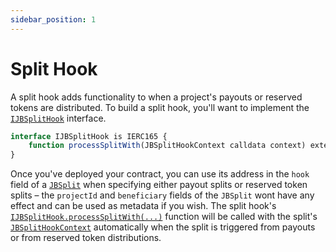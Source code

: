 ```yaml
---
sidebar_position: 1
---
```


# Split Hook

A split hook adds functionality to when a project's payouts or reserved tokens are distributed. To build a split hook, you'll want to implement the [`IJBSplitHook`](/docs/v4/api/core/interfaces/IJBSplitHook.md) interface.

```javascript
interface IJBSplitHook is IERC165 {
    function processSplitWith(JBSplitHookContext calldata context) external payable;
}
```

Once you've deployed your contract, you can use its address in the `hook` field of a [`JBSplit`](/docs/v4/api/core/structs/JBSplit.md) when specifying either payout splits or reserved token splits – the `projectId` and `beneficiary` fields of the `JBSplit` wont have any effect and can be used as metadata if you wish. The split hook's [`IJBSplitHook.processSplitWith(...)`](/docs/v4/api/core/interfaces/IJBSplitHook.md#processsplitwith) function will be called with the split's [`JBSplitHookContext`](/docs/v4/api/core/structs/JBSplitHookContext.md) automatically when the split is triggered from payouts or from reserved token distributions.
